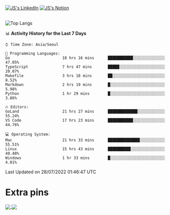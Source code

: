 
[![JS's LinkedIn](https://img.shields.io/badge/LinkedIn-blue?style=for-the-badge&logo=linkedin)](https://www.linkedin.com/in/jaeseung-lee-5a2a32139/) 
[![JS's Notion](https://img.shields.io/badge/Notion-black?style=for-the-badge&logo=notion)](https://bit.ly/ljswiki1) <br><br>
<!-- ![JS's GitHub stats](https://github-readme-stats-lemon-five.vercel.app/api?username=tkxkd0159&hide=contribs,prs,stars,issues&show_icons=true&theme=react&include_all_commits=true)   -->
![Top Langs](https://github-readme-stats-lemon-five.vercel.app/api/top-langs/?username=tkxkd0159&layout=compact&hide=jupyter%20notebook,scss,html,css&langs_count=10)  


<!--START_SECTION:waka-->
📊 **Activity History for the Last 7 Days** 

```text
⌚︎ Time Zone: Asia/Seoul

💬 Programming Languages: 
Go                       18 hrs 16 mins      ███████████░░░░░░░░░░░░░░   47.05% 
TypeScript               7 hrs 47 mins       █████░░░░░░░░░░░░░░░░░░░░   20.07% 
Makefile                 3 hrs 18 mins       ██░░░░░░░░░░░░░░░░░░░░░░░   8.52% 
Markdown                 2 hrs 19 mins       █░░░░░░░░░░░░░░░░░░░░░░░░   5.98% 
Python                   1 hr 29 mins        █░░░░░░░░░░░░░░░░░░░░░░░░   3.86%

🔥 Editors: 
GoLand                   21 hrs 27 mins      █████████████░░░░░░░░░░░░   55.24% 
VS Code                  17 hrs 23 mins      ███████████░░░░░░░░░░░░░░   44.76%

💻 Operating System: 
Mac                      21 hrs 33 mins      ██████████████░░░░░░░░░░░   55.51% 
Linux                    15 hrs 43 mins      ██████████░░░░░░░░░░░░░░░   40.48% 
Windows                  1 hr 33 mins        █░░░░░░░░░░░░░░░░░░░░░░░░   4.01%

```


 Last Updated on 28/07/2022 01:46:47 UTC
<!--END_SECTION:waka-->

# Extra pins
<a href="https://github.com/tkxkd0159/tkxkd0159.github.io">
  <img align="center" src="https://github-readme-stats-lemon-five.vercel.app/api/pin/?username=tkxkd0159&repo=nft-card-game&theme=react" />
</a>
<a href="https://github.com/tkxkd0159/dsalgo">
  <img align="center" src="https://github-readme-stats-lemon-five.vercel.app/api/pin/?username=tkxkd0159&repo=dsalgo&theme=react" />
</a>

<!---
- 🔭 I’m currently working on ...
- 🌱 I’m currently learning blockchain and distributed network
- 👯 I’m looking to collaborate on ...
- 🤔 I’m looking for help with ...
- 💬 Ask me about ...
- 📫 How to reach me: ...
- 😄 Pronouns: ...
- ⚡ Fun fact: ...
-->
